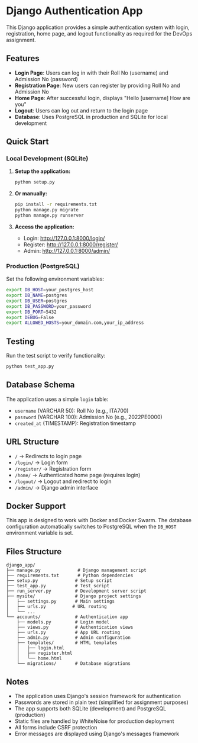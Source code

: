 # Django Authentication App

This Django application provides a simple authentication system with login, registration, home page, and logout functionality as required for the DevOps assignment.

## Features

- **Login Page**: Users can log in with their Roll No (username) and Admission No (password)
- **Registration Page**: New users can register by providing Roll No and Admission No
- **Home Page**: After successful login, displays "Hello [username] How are you"
- **Logout**: Users can log out and return to the login page
- **Database**: Uses PostgreSQL in production and SQLite for local development

## Quick Start

### Local Development (SQLite)

1. **Setup the application:**
   ```bash
   python setup.py
   ```

2. **Or manually:**
   ```bash
   pip install -r requirements.txt
   python manage.py migrate
   python manage.py runserver
   ```

3. **Access the application:**
   - Login: http://127.0.0.1:8000/login/
   - Register: http://127.0.0.1:8000/register/
   - Admin: http://127.0.0.1:8000/admin/

### Production (PostgreSQL)

Set the following environment variables:
```bash
export DB_HOST=your_postgres_host
export DB_NAME=postgres
export DB_USER=postgres
export DB_PASSWORD=your_password
export DB_PORT=5432
export DEBUG=False
export ALLOWED_HOSTS=your_domain.com,your_ip_address
```

## Testing

Run the test script to verify functionality:
```bash
python test_app.py
```

## Database Schema

The application uses a simple `login` table:
- `username` (VARCHAR 50): Roll No (e.g., ITA700)
- `password` (VARCHAR 100): Admission No (e.g., 2022PE0000)
- `created_at` (TIMESTAMP): Registration timestamp

## URL Structure

- `/` → Redirects to login page
- `/login/` → Login form
- `/register/` → Registration form
- `/home/` → Authenticated home page (requires login)
- `/logout/` → Logout and redirect to login
- `/admin/` → Django admin interface

## Docker Support

This app is designed to work with Docker and Docker Swarm. The database configuration automatically switches to PostgreSQL when the `DB_HOST` environment variable is set.

## Files Structure

```
django_app/
├── manage.py              # Django management script
├── requirements.txt       # Python dependencies
├── setup.py              # Setup script
├── test_app.py           # Test script
├── run_server.py         # Development server script
├── mysite/               # Django project settings
│   ├── settings.py       # Main settings
│   ├── urls.py          # URL routing
│   └── ...
└── accounts/             # Authentication app
    ├── models.py         # Login model
    ├── views.py          # Authentication views
    ├── urls.py           # App URL routing
    ├── admin.py          # Admin configuration
    ├── templates/        # HTML templates
    │   ├── login.html
    │   ├── register.html
    │   └── home.html
    └── migrations/       # Database migrations
```

## Notes

- The application uses Django's session framework for authentication
- Passwords are stored in plain text (simplified for assignment purposes)
- The app supports both SQLite (development) and PostgreSQL (production)
- Static files are handled by WhiteNoise for production deployment
- All forms include CSRF protection
- Error messages are displayed using Django's messages framework